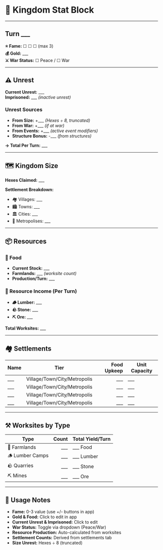 # 🏰 Kingdom Stat Block

---

## Turn ___ 

**⭐ Fame:** ☐ ☐ ☐ (max 3)  
**💰 Gold:** ___  
**⚔️ War Status:** ☐ Peace / ☐ War

---

## ⚠️ Unrest

**Current Unrest:** ___  
**Imprisoned:** ___ _(inactive unrest)_

### Unrest Sources
- **From Size:** +___ _(Hexes ÷ 8, truncated)_
- **From War:** +___ _(if at war)_
- **From Events:** +___ _(active event modifiers)_
- **Structure Bonus:** -___ _(from structures)_

**→ Total Per Turn:** ___

---

## 🗺️ Kingdom Size

**Hexes Claimed:** ___

**Settlement Breakdown:**
- 🏘️ Villages: ___
- 🏙️ Towns: ___
- 🏛️ Cities: ___
- 🏰 Metropolises: ___

---

## 📦 Resources

### 🌾 Food
- **Current Stock:** ___
- **Farmlands:** ___ _(worksite count)_
- **Production/Turn:** ___

### 🔨 Resource Income (Per Turn)
- **🪵 Lumber:** ___
- **🪨 Stone:** ___
- **⛏️ Ore:** ___

**Total Worksites:** ___

---

## 🏘️ Settlements

| Name | Tier | Food Upkeep | Unit Capacity |
|------|------|------------:|---------------|
| ___ | Village/Town/City/Metropolis | ___ | ___ |
| ___ | Village/Town/City/Metropolis | ___ | ___ |
| ___ | Village/Town/City/Metropolis | ___ | ___ |
| ___ | Village/Town/City/Metropolis | ___ | ___ |

---

## ⚒️ Worksites by Type

| Type | Count | Total Yield/Turn |
|------|------:|------------------|
| 🌾 Farmlands | ___ | ___ Food |
| 🪵 Lumber Camps | ___ | ___ Lumber |
| 🪨 Quarries | ___ | ___ Stone |
| ⛏️ Mines | ___ | ___ Ore |

---

## 📝 Usage Notes

- **Fame:** 0-3 value (use +/- buttons in app)
- **Gold & Food:** Click to edit in app
- **Current Unrest & Imprisoned:** Click to edit
- **War Status:** Toggle via dropdown (Peace/War)
- **Resource Production:** Auto-calculated from worksites
- **Settlement Counts:** Derived from settlements tab
- **Size Unrest:** Hexes ÷ 8 (truncated)
